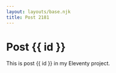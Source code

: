 ```yaml
---
layout: layouts/base.njk
title: Post 2181
---
```


# Post {{ id }}

This is post {{ id }} in my Eleventy project.
